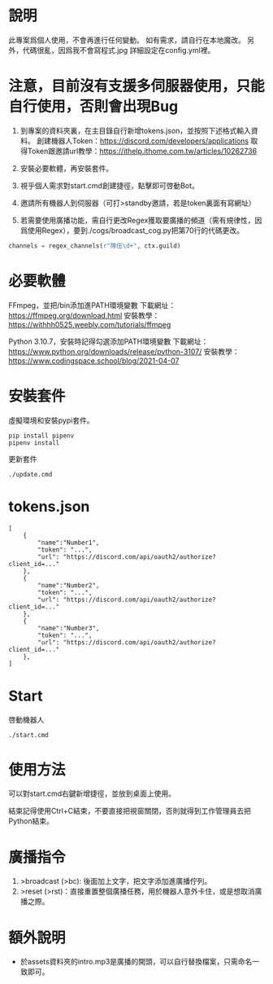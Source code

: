 # 說明
此專案爲個人使用，不會再進行任何變動。
如有需求，請自行在本地魔改。
另外，代碼很亂，因爲我不會寫程式.jpg
詳細設定在config.yml裡。

# 注意，目前沒有支援多伺服器使用，只能自行使用，否則會出現Bug
1. 到專案的資料夾裏，在主目錄自行新增tokens.json，並按照下述格式輸入資料。
創建機器人Token：https://discord.com/developers/applications
取得Token跟邀請url教學：https://ithelp.ithome.com.tw/articles/10262736

2. 安裝必要軟體，再安裝套件。

3. 視乎個人需求對start.cmd創建捷徑，點擊即可啓動Bot。

4. 邀請所有機器人到伺服器（可打\>standby邀請，若是token裏面有寫網址）

5. 若需要使用廣播功能，需自行更改Regex獲取要廣播的頻道（需有規律性，因爲使用Regex），要到./cogs/broadcast_cog.py把第70行的代碼更改。
```python
channels = regex_channels(r"隊伍\d+", ctx.guild)
```

# 必要軟體
FFmpeg，並把/bin添加進PATH環境變數
下載網址：https://ffmpeg.org/download.html
安裝教學：https://withhh0525.weebly.com/tutorials/ffmpeg

Python 3.10.7，安裝時記得勾選添加PATH環境變數
下載網址：https://www.python.org/downloads/release/python-3107/
安裝教學：https://www.codingspace.school/blog/2021-04-07

# 安裝套件
虛擬環境和安裝pypi套件。
```shell
pip install pipenv
pipenv install
```

更新套件
```shell
./update.cmd
```

# tokens.json
```
[  
    {
        "name":"Number1",
        "token": "...",
        "url": "https://discord.com/api/oauth2/authorize?client_id=..."
    },
    {
        "name":"Number2",
        "token": "...",
        "url": "https://discord.com/api/oauth2/authorize?client_id=..."
    },
    {
        "name":"Number3",
        "token": "...",
        "url": "https://discord.com/api/oauth2/authorize?client_id=..."
    },
]
```

# Start
啓動機器人
```shell
./start.cmd
```

# 使用方法
可以對start.cmd右鍵新增捷徑，並放到桌面上使用。

結束記得使用Ctrl+C結束，不要直接把視窗關閉，否則就得到工作管理員去把Python結束。

# 廣播指令
1. \>broadcast (>bc): 後面加上文字，把文字添加進廣播佇列。
2. \>reset (>rst)：直接重置整個廣播任務，用於機器人意外卡住，或是想取消廣播之際。

# 額外說明
- 於assets資料夾的intro.mp3是廣播的開頭，可以自行替換檔案，只需命名一致即可。
